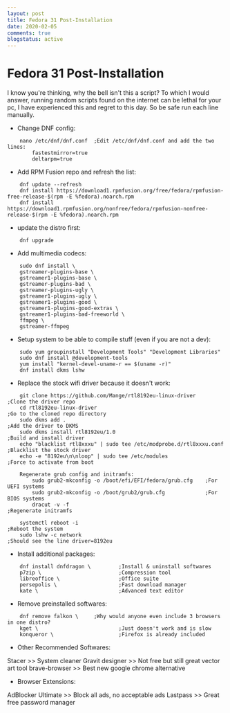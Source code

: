 ```yaml
---
layout: post
title: Fedora 31 Post-Installation
date: 2020-02-05
comments: true
blogstatus: active
---
```

# Fedora 31 Post-Installation
I know you're thinking, why the bell isn't this a script? To which I would answer, running random scripts found on the internet can be lethal for your pc, I have experienced this and regret to this day. So be safe run each line manually.
* Change DNF config:
```batch
    nano /etc/dnf/dnf.conf	;Edit /etc/dnf/dnf.conf and add the two lines:
        fastestmirror=true
        deltarpm=true
```
* Add RPM Fusion repo and refresh the list:
```batch
    dnf update --refresh
    dnf install https://download1.rpmfusion.org/free/fedora/rpmfusion-free-release-$(rpm -E %fedora).noarch.rpm 
    dnf install https://download1.rpmfusion.org/nonfree/fedora/rpmfusion-nonfree-release-$(rpm -E %fedora).noarch.rpm
```
* update the distro first:
```batch
    dnf upgrade
```
* Add multimedia codecs:
```batch
    sudo dnf install \
    gstreamer-plugins-base \
    gstreamer1-plugins-base \
    gstreamer-plugins-bad \
    gstreamer-plugins-ugly \
    gstreamer1-plugins-ugly \
    gstreamer1-plugins-good \
    gstreamer1-plugins-good-extras \
    gstreamer1-plugins-bad-freeworld \
    ffmpeg \
    gstreamer-ffmpeg
```
* Setup system to be able to compile stuff (even if you are not a dev):
```batch
    sudo yum groupinstall "Development Tools" "Development Libraries"
    sudo dnf install @development-tools
    yum install "kernel-devel-uname-r == $(uname -r)"
    dnf install dkms lshw
```
* Replace the stock wifi driver because it doesn't work:
```batch
    git clone https://github.com/Mange/rtl8192eu-linux-driver           ;Clone the driver repo
    cd rtl8192eu-linux-driver                                           ;Go to the cloned repo directory
    sudo dkms add .                                                     ;Add the driver to DKMS
    sudo dkms install rtl8192eu/1.0                                     ;Build and install driver
    echo "blacklist rtl8xxxu" | sudo tee /etc/modprobe.d/rtl8xxxu.conf  ;Blacklist the stock driver
    echo -e "8192eu\n\nloop" | sudo tee /etc/modules                    ;Force to activate from boot
    
    Regenerate grub config and initramfs:
        sudo grub2-mkconfig -o /boot/efi/EFI/fedora/grub.cfg    ;For UEFI systems
        sudo grub2-mkconfig -o /boot/grub2/grub.cfg             ;For BIOS systems
        dracut -v -f                                            ;Regenerate initramfs
        
    systemctl reboot -i                                                 ;Reboot the system
    sudo lshw -c network                                                ;Should see the line driver=8192eu
```
* Install additional packages:
```batch
    dnf install dnfdragon \         ;Install & uninstall softwares
    p7zip \                         ;Compression tool
    libreoffice \                   ;Office suite
    persepolis \                    ;Fast download manager
    kate \                          ;Advanced text editor
```
* Remove preinstalled softwares:
```batch
    dnf remove falkon \     ;Why would anyone even include 3 browsers in one distro?
    kget \                          ;Just doesn't work and is slow
    konqueror \                     ;Firefox is already included 
```
* Other Recommended Softwares:

 Stacer >>  System cleaner
 Gravit designer    >>  Not free but still great vector art tool
 brave-browser >> Best new google chrome alternative

* Browser Extensions:

AdBlocker Ultimate >> Block all ads, no acceptable ads
Lastpass    >>  Great free password manager

